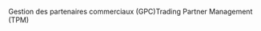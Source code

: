 <span data-ttu-id="a1a44-101">Gestion des partenaires commerciaux (GPC)</span><span class="sxs-lookup"><span data-stu-id="a1a44-101">Trading Partner Management (TPM)</span></span>